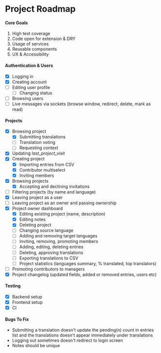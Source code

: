 # Project Roadmap

#### Core Goals

1. High test coverage
2. Code open for extension & DRY
3. Usage of services
4. Reusable components
5. UX & Accessibility

#### Authentication & Users

- [x] Logging in
- [x] Creating account
- [ ] Editing user profile
  - [ ] Changing status
- [ ] Browsing users
- [ ] Live messages via sockets (browse window, redirect, delete, mark as read)

#### Projects

- [x] Browsing project
  - [x] Submitting translations
  - [ ] Translation voting
  - [ ] Requesting context
- [x] Updating _last_project_visit_
- [x] Creating project
  - [x] Importing entries from CSV
  - [x] Contributor multiselect
  - [x] Inviting members
- [x] Browsing projects
  - [x] Accepting and declining invitations
- [ ] Filtering projects (by name and language)
- [x] Leaving project as a user
- [ ] Leaving project as an owner and passing ownership
- [x] Project owner dashboard
  - [x] Editing existing project (name, description)
  - [x] Editing notes
  - [x] Deleting project
  - [ ] Changing source language
  - [ ] Adding and removing target languages
  - [ ] Inviting, removing, promoting members
  - [ ] Adding, editing, deleting entries
  - [ ] Deleting, approving translations
  - [ ] Exporting translations to CSV
  - [ ] Project statistics (languages summary, % translated, top translators)
- [ ] Promoting contributors to managers
- [x] Project changelog (updated fields, added or removed entries, users etc)

#### Testing

- [x] Backend setup
- [x] Frontend setup
- [x] CI

#### Bugs To Fix

- Submitting a translation doesn't update the pending(n) count in entries list and the translations doesn't appear immediately under translations
- Logging out sometimes doesn't redirect to login screen
- Notes should be unique
